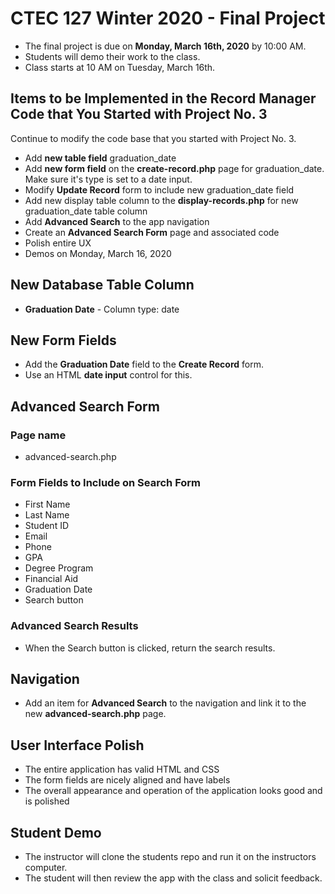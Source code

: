 # CTEC 127 Winter 2020 - Final Project

- The final project is due on **Monday, March 16th, 2020** by 10:00 AM. 
- Students will demo their work to the class.
- Class starts at 10 AM on Tuesday, March 16th.

## Items to be Implemented in the Record Manager Code that You Started with Project No. 3

Continue to modify the code base that you started with Project No. 3.

- Add **new table field** graduation_date
- Add **new form field** on the **create-record.php** page for graduation_date. Make sure it's type is set to a date input.
- Modify **Update Record** form to include new graduation_date field
- Add new display table column to the **display-records.php** for new graduation_date table column
- Add **Advanced Search** to the app navigation
- Create an **Advanced Search Form** page and associated code
- Polish entire UX
- Demos on Monday, March 16, 2020

## New Database Table Column

- **Graduation Date** - Column type: date 

## New Form Fields

- Add the **Graduation Date** field to the **Create Record** form.
- Use an HTML **date input** control for this.

## Advanced Search Form

### Page name

- advanced-search.php

### Form Fields to Include on Search Form

- First Name
- Last Name
- Student ID
- Email
- Phone
- GPA
- Degree Program
- Financial Aid
- Graduation Date
- Search button

### Advanced Search Results

- When the Search button is clicked, return the search results.

## Navigation

- Add an item for **Advanced Search** to the navigation and link it to the new **advanced-search.php** page.

## User Interface Polish

- The entire application has valid HTML and CSS
- The form fields are nicely aligned and have labels
- The overall appearance and operation of the application looks good and is polished

## Student Demo

- The instructor will clone the students repo and run it on the instructors computer.
- The student will then review the app with the class and solicit feedback.
